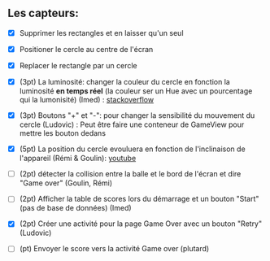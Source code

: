 ## Les capteurs:

- [x] Supprimer les rectangles et en laisser qu'un seul
- [x] Positioner le cercle au centre de l'écran
- [x] Replacer le rectangle par un cercle
- [x] (3pt) La luminosité: changer la couleur du cercle en fonction la luminosité **en temps réel** (la couleur ser un Hue avec un pourcentage qui la lumonisité) (Imed) :
    [stackoverflow](https://stackoverflow.com/a/6434814)

- [x] (3pt) Boutons "+" et "-": pour changer la sensibilité du mouvement du cercle (Ludovic) :
    Peut être faire une conteneur de GameView pour mettre les bouton dedans

- [x] (5pt) La position du cercle evouluera en fonction de l'inclinaison de l'appareil (Rémi & Goulin):
    [youtube](https://www.youtube.com/watch?v=pkT7DU1Yo9Q)

- [ ] (2pt) détecter la collision entre la balle et le bord de l'écran et dire "Game over" (Goulin, Rémi)
- [ ] (2pt) Afficher la table de scores lors du démarrage et un bouton "Start" (pas de base de données) (Imed)
- [x] (2pt) Créer une activité pour la page Game Over avec un bouton "Retry" (Ludovic)
- [ ] (pt) Envoyer le score vers la activité Game over (plutard)
